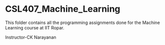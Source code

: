 # CSL407_Machine_Learning
This folder contains all the programming assignments done for the Machine Learning course at IIT Ropar.

Instructor-CK Narayanan
